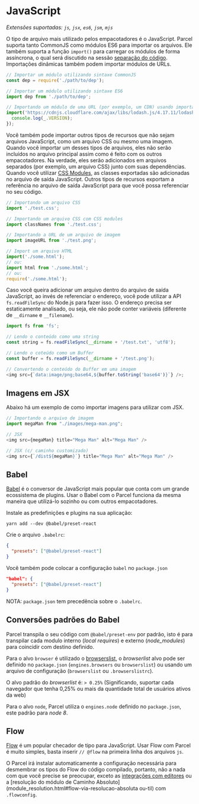# JavaScript

_Extensões suportadas: `js`, `jsx`, `es6`, `jsm`, `mjs`_

O tipo de arquivo mais utilizado pelos empacotadores é o JavaScript. Parcel suporta tanto CommonJS como módulos ES6 para importar os arquivos. Ele também suporta a função `import()` para carregar os módulos de forma assíncrona, o qual será discutido na sessão [separação do código](code_splitting.html). Importações dinâmicas também podem importar módulos de URLs.

```javascript
// Importar um módulo utilizando sintaxe CommonJS
const dep = require('./path/to/dep');

// Importar um módulo utilizando sintaxe ES6
import dep from './path/to/dep';

// Importando um módulo de uma URL (por exemplo, um CDN) usando importação dinâmica
import('https://cdnjs.cloudflare.com/ajax/libs/lodash.js/4.17.11/lodash.min.js').then(() => {
  console.log(_.VERSION);
});
```

Você também pode importar outros tipos de recursos que não sejam arquivos JavaScript, como um arquivo CSS ou mesmo uma imagem. Quando você importar um desses tipos de arquivos, eles não serão incluídos no arquivo principal assim como é feito com os outros empacotadores. Na verdade, eles serão adicionados em arquivos separados (por exemplo, um arquivo CSS) junto com suas dependências. Quando você utilizar [CSS Modules](https://github.com/css-modules/css-modules), as classes exportadas são adicionadas no arquivo de saída JavaScript. Outros tipos de recursos exportam a referência no arquivo de saída JavaScript para que você possa referenciar no seu código.

```javascript
// Importando um arquivo CSS
import './test.css';

// Importando um arquivo CSS com CSS modules
import classNames from './test.css';

// Importando a URL de um arquivo de imagem
import imageURL from './test.png';

// Import um arquivo HTML
import('./some.html');
// ou:
import html from './some.html';
// ou:
require('./some.html');
```

Caso você queira adicionar um arquivo dentro do arquivo de saída JavaScript, ao invés de referenciar o endereço, você pode utilizar a API `fs.readFileSync` do Node.js para fazer isso. O endereço precisa ser estaticamente analisado, ou seja, ele não pode conter variáveis (diferente de `__dirname` e `__filename`).

```javascript
import fs from 'fs';

// Lendo o conteúdo como uma string
const string = fs.readFileSync(__dirname + '/test.txt', 'utf8');

// Lendo o coteúdo como um Buffer
const buffer = fs.readFileSync(__dirname + '/test.png');

// Convertendo o conteúdo do Buffer em uma imagem
<img src={`data:image/png;base64,${buffer.toString('base64')}`} />;
```

## Imagens em JSX

Abaixo há um exemplo de como importar imagens para utilizar com JSX.

```js
// Importando o arquivo de imagem
import megaMan from "./images/mega-man.png";

// JSX
<img src={megaMan} title="Mega Man" alt="Mega Man" />

// JSX (c/ caminho customizado)
<img src={`/dist${megaMan}`} title="Mega Man" alt="Mega Man" />
```

## Babel

[Babel](https://babeljs.io) é o conversor de JavaScript mais popular que conta com um grande ecossistema de plugins. Usar o Babel com o Parcel funciona da mesma maneira que utilizá-lo sozinho ou com outros empacotadores.

Instale as predefinições e plugins na sua aplicação:

```shell
yarn add --dev @babel/preset-react
```

Crie o arquivo `.babelrc`:

```json
{
  "presets": ["@babel/preset-react"]
}
```

Você também pode colocar a configuração `babel` no `package.json`

```json
"babel": {
  "presets": ["@babel/preset-react"]
}
```

NOTA: `package.json` tem precedência sobre o `.babelrc`.

## Conversões padrões do Babel

Parcel transpila o seu código com `@babel/preset-env` por padrão, isto é para transpilar cada modulo interno (_local requires_) e externo (_node_modules_) para coincidir com destino definido.

Para o alvo `browser` é utilizado o [browserslist](https://github.com/browserslist/browserslist), o _browserlist_ alvo pode ser definido no `package.json` (`engines.browsers` ou `browserslist`) ou usando um arquivo de configuração (`browserslist` ou `.browserslistrc`).

O alvo padrão do _browserlist_ é: `> 0.25%` (Significando, suportar cada navegador que tenha 0,25% ou mais da quantidade total de usuários ativos da web)

Para o alvo `node`, Parcel utiliza o `engines.node` definido no `package.json`, este padrão para _node 8_.

## Flow

[Flow](https://flow.org/) é um popular checador de tipo para JavaScript. Usar Flow com Parcel é muito simples, basta inserir `// @flow` na primeira linha dos arquivos `js`.

O Parcel irá instalar automaticamente a configuração necessária para desmembrar os tipos do Flow do código compilado, portanto, não a nada com que você precise se preocupar, exceto as [integrações com editores](https://flow.org/en/docs/editors/) ou a [resolução do módulo de Caminho Absoluto](module_resolution.html#flow-via-resolucao-absoluta ou-til) com `.flowconfig`.
